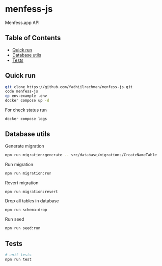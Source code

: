 # menfess-js

Menfess.app API

## Table of Contents

- [Quick run](#quick-run)
- [Database utils](#database-utils)
- [Tests](#tests)

## Quick run

```bash
git clone https://github.com/fadhiilrachman/menfess-js.git
code menfess-js
cp env-example .env
docker compose up -d
```

For check status run

```bash
docker compose logs
```

## Database utils

Generate migration

```bash
npm run migration:generate -- src/database/migrations/CreateNameTable
```

Run migration

```bash
npm run migration:run
```

Revert migration

```bash
npm run migration:revert
```

Drop all tables in database

```bash
npm run schema:drop
```

Run seed

```bash
npm run seed:run
```

## Tests

```bash
# unit tests
npm run test
